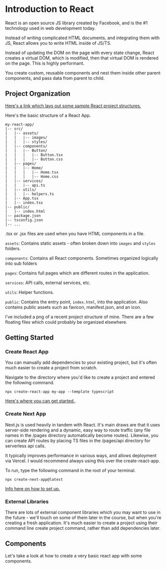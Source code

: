 # Introduction to React

React is an open source JS library created by Facebook, and is the #1 technology used in web development today.

Instead of writing complicated HTML documents, and integrating them with JS, React allows you to write HTML inside of JS/TS.

Instead of updating the DOM on the page with every state change, React creates a virtual DOM, which is modified, then that virtual DOM is rendered on the page. This is highly performant.

You create custom, reusable components and nest them inside other parent components, and pass data from parent to child.

## Project Organization

[Here's a link which lays out some sample React project structures.](https://blog.webdevsimplified.com/2022-07/react-folder-structure/)

Here's the basic structure of a React App.

```
my-react-app/
|-- src/
|   |-- assets/
|   |   |-- images/
|   |   |-- styles/
|   |-- components/
|   |   |-- Button/
|   |   |   |-- Button.tsx
|   |   |   |-- Button.css
|   |-- pages/
|   |   |-- Home/
|   |   |   |-- Home.tsx
|   |   |   |-- Home.css
|   |-- services/
|   |   |-- api.ts
|   |-- utils/
|   |   |-- helpers.ts
|   |-- App.tsx
|   |-- index.tsx
|-- public/
|   |-- index.html
|-- package.json
|-- tsconfig.json
|-- ...
```

.tsx or .jsx files are used when you have HTML components in a file.

`assets`: Contains static assets - often broken down into `images` and `styles` folders.

`components`: Contains all React components. Sometimes organized logically into sub folders

`pages`: Contains full pages which are different routes in the application.

`services`: API calls, external services, etc.

`utils`: Helper functions.

`public`: Contains the entry point, `index.html`, into the application. Also contains public assets such as favicon, manifest.json, and an icon.

I've included a png of a recent project structure of mine. There are a few floating files which could probably be organized elsewhere.

## Getting Started

### Create React App

You can manually add dependencies to your existing project, but it's often much easier to create a project from scratch.

Navigate to the directory where you'd like to create a project and entered the following command.

`npx create-react-app my-app --template typescript`

[Here's where you can get started.](https://create-react-app.dev/docs/adding-typescript/).

### Create Next App

Next.js is used heavily in tandem with React. It's main draws are that it uses server-side rendering and a dynamic, easy way to route traffic (any file names in the /pages directory automatically become routes). Likewise, you can create API routes by placing TS files in the /pages/api directory for serverless api calls.

It typically improves performance in various ways, and allows deployment via Vercel. I would recommend always using this over the create-react-app.

To run, type the following command in the root of your terminal.

`npx create-next-app@latest`

[Info here on how to set up.](https://nextjs.org/docs/pages/api-reference/create-next-app)

### External Libraries

There are lots of external component libraries which you may want to use in the future - we'll touch on some of them later in the course, but when you're creating a fresh application. It's much easier to create a project using their command line create project command, rather than add dependencies later.

## Components

Let's take a look at how to create a very basic react app with some components.
